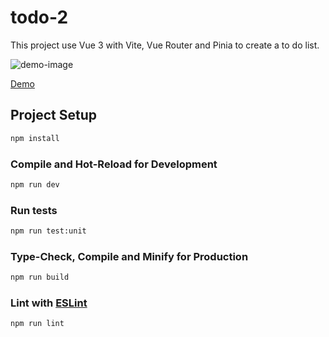 # todo-2

This project use Vue 3 with Vite, Vue Router and Pinia to create a to do list.

![demo-image](https://i.imgur.com/15Evwtk.png)

[Demo](https://leosouza221.github.io/todo-list-vue3/)

## Project Setup

```sh
npm install
```

### Compile and Hot-Reload for Development

```sh
npm run dev
```

### Run tests

```sh
npm run test:unit
```

### Type-Check, Compile and Minify for Production

```sh
npm run build
```

### Lint with [ESLint](https://eslint.org/)

```sh
npm run lint
```
